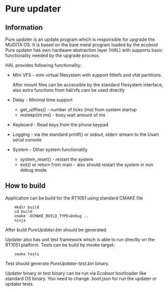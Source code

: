  # Pure updater

## Information
Pure updater is an update program which is responsible for upgrade the MUDITA OS.
It is based on the bare metal program loaded by the ecoboot
Pure updater has own hardware abstraction layer (HAL) with supports basic functionality needed
by the upgrade process.

HAL provides following functionality:

* Mini VFS - mini virtual filesystem with support littlefs and vfat partitions. 

    After mount files can be accessible by the standard <stdio> <unistd> filesystem interface, 
    also extra functions from hal/vfs cam be used directly

* Delay - Minimal time support

    - get_ujiffies() - number of ticks (ms) from system startup
    - msleep(int ms)  - busy wait amount of ms


* Keyboard  - Read keys from the phone keypad 

* Logging - via the standard printf() or stdout, stderr stream to the Usart serial console

* System - Other system functionality 

    - system_reset() - restart the system
    - exit() or return from main - also should restart the system in non debug mode


## How to build

Application can be build for the RT1051 using standard CMAKE file
```shell
    mkdir build
    cd build
    cmake -DCMAKE_BUILD_TYPE=Debug ..
    ninja 
```
After build _PureUpdater.bin_ should be generated. 

Updater also has unit test framework which is able to run directly on the RT1051 platform. Tests can be build by invoke target: 
```shell 
    cmake tests
```
Test should generate _PureUpdater-test.bin_ binary.


Updater binary or test binary can be run via *Ecoboot* bootloader like standard OS binary.
You need to change .boot.json for run the updater or updater tests.
